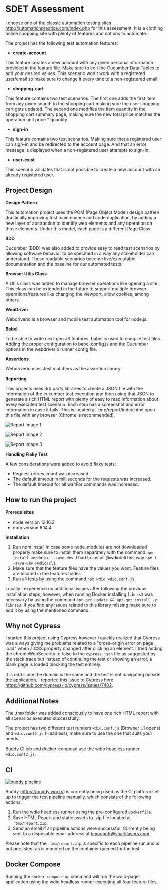 # SDET Assessment
I choose one of the classic automation testing sites http://automationpractice.com/index.php for this assessment. It is a clothing
online shopping site with plenty of features and options to automate.

The project has the following test automation features:

* **create-account**

This feature creates a new account with any given personal information provided in the feature file. Make sure to edit the 
Cucumber Data Tables to add your desired values. This scenario won't work with a registered user/email so make sure to change it every time to a non-registered email.
 
* **shopping-cart**


This feature contains two test scenarios. The first one adds the first item from any given search to the shopping cart making sure the user shopping cart gets updated. The second one modifies the item quantity in the shopping cart summary page, making sure the new total price matches the operation unit price * quantity. 

* **sign-in**


This feature contains two test scenarios. Making sure that a registered user can sign-in and be redirected to the account page. And that an error message is displayed
when a non-registered user attempts to sign-in. 

* **user-exist**


This scenario validates that is not possible to create a new account with an already registered user.

## Project Design
**Design Pattern**


This automation project uses the POM (Page Object Model) design pattern drastically improving test maintenance and code duplication, by adding a new layer of abstraction to identify web elements and any operation on those elements. Under this model, each page is a different Page Class.

**BDD**


Cucumber (BDD) was also added to provide easy to read test scenarios by allowing software behavior to be specified in a way any stakeholder can understand. These readable scenarios become live/executable documentation and the baseline for our automated tests. 

**Browser Utils Class**


A Utils class was added to manage browser operations like opening a site. This class can be extended in the future to support multiple browser operations/features like changing the viewport, allow cookies, among others.

**WebDriver**


Webdriverio is a browser and mobile test automation tool for node.js.

**Babel**


To be able to write next-gen JS features, babel is used to compile test files. Adding the proper configuration to babel.config.js and the Cucumber options in the webdriverio runner config file.

**Assertions**


Webdriverio uses Jest matchers as the assertion library.

**Reporting**


This projects uses 3rd party libraries to create a JSON file with the information of the cucumber test execution and then using that JSON to generate a rich HTML report with plenty of easy to read information
about every executed test scenario. Each step has a screenshot and error information in case it fails. This is located at .tmp/report/index.html open this file with any browser (Chrome is recommended).

![Report Image 1](readme-images/Report%201.png)


![Report Image 2](readme-images/Report%202.png)


![Report Image 3](readme-images/Report%203.png)

**Handling Flaky Test**


A few considerations were added to avoid flaky tests: 
- Request retries count was increased.
- The default timeout in milliseconds for the requests was increased.
- The default timeout for all waitFor commands was increased.

## How to run the project

**Prerequisites**

* node version 12.16.3
* npm version 6.14.4

**Installation**


1. Run npm install In case some node_modules are not downloaded properly make sure to install them separately with the command `npm install <module> --save-dev`. I had to install @wdio/cli this way `npm i --save-dev @wdio/cli`.
2. Make sure that the feature files have the values you want. Feature files are located in the features folder.
3. Run all tests by using the command `npx wdio wdio.conf.js`.

Locally I experience no additional issues after following the previous installation steps, however, when running Docker installing `libnss3` was necessary by using the command
`apt-get update && apt-get install -y libnss3`. If you find any issues related to this library missing make sure to add it by using the mentioned command.

## Why not Cypress
I started this project using Cypress however I quickly realized that Cypress was always giving me problems related to a "cross-origin error on page load"
when a CSS property changed after clicking an element. I tried adding the chromeWebSecurity to false to the `cypress.json` file as suggested by the stack trace but instead of continuing the test or showing an error, a blank page is loaded blocking the test entirely.

It is odd since the domain is the same and the test is not navigating outside the application. I reported this issue to Cypress here https://github.com/cypress-io/cypress/issues/7402.

## Additional Notes
The .tmp folder was added consciously to have one rich HTML report with all scenarios executed successfully. 

The project has two different test runners `wdio.conf.js` (Browser UI opens) and  `wdio.conf2.js` (Headless), make sure to use the one that suits your needs.

Buddy CI job and docker-compose use the wdio headless runner `wdio.conf2.js`.

## CI
[![buddy pipeline](https://app.buddy.works/felipocorrea90/pager-sdet-assessment/pipelines/pipeline/257282/badge.svg?token=541e8bdee243fe3c7d2c38c49613537ebfb221969f5f52dd8363540301de15a6 "buddy pipeline")](https://app.buddy.works/felipocorrea90/pager-sdet-assessment/pipelines/pipeline/257282)

Buddy (https://buddy.works) is currently being used as the CI platform set-up to trigger the test pipeline manually, which consists of the following actions:

1. Run the wdio headless runner using the pre-configured `Dockerfile`.
2. Save HTML Report and static assets to .zip file located at `.tmp/report.zip`.
3. Send an email if all pipeline actions were successful. Currently being sent to a disposable email address at bmoubefr@sharklasers.com.

Please note that the `.tmp/report.zip` is specific to each pipeline run and is not persistent as is mounted on the container queued for the test.

## Docker Compose
Running the `docker-compose up` command will run the wdio-pager application using the wdio headless runner executing all four feature files.
